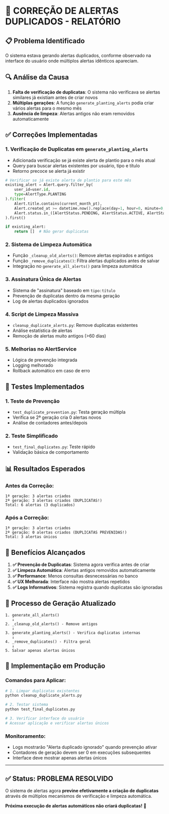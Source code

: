 # 🔧 CORREÇÃO DE ALERTAS DUPLICADOS - RELATÓRIO

## 📋 Problema Identificado

O sistema estava gerando alertas duplicados, conforme observado na interface do usuário onde múltiplos alertas idênticos apareciam.

## 🔍 Análise da Causa

1. **Falta de verificação de duplicatas**: O sistema não verificava se alertas similares já existiam antes de criar novos
2. **Múltiplas gerações**: A função `generate_planting_alerts` podia criar vários alertas para o mesmo mês
3. **Ausência de limpeza**: Alertas antigos não eram removidos automaticamente

## ✅ Correções Implementadas

### 1. **Verificação de Duplicatas em `generate_planting_alerts`**
- Adicionada verificação se já existe alerta de plantio para o mês atual
- Query para buscar alertas existentes por usuário, tipo e título
- Retorno precoce se alerta já existir

```python
# Verificar se já existe alerta de plantio para este mês
existing_alert = Alert.query.filter_by(
    user_id=user.id,
    type=AlertType.PLANTING
).filter(
    Alert.title.contains(current_month_pt),
    Alert.created_at >= datetime.now().replace(day=1, hour=0, minute=0, second=0, microsecond=0),
    Alert.status.in_([AlertStatus.PENDING, AlertStatus.ACTIVE, AlertStatus.SENT])
).first()

if existing_alert:
    return []  # Não gerar duplicatas
```

### 2. **Sistema de Limpeza Automática**
- Função `_cleanup_old_alerts()`: Remove alertas expirados e antigos
- Função `_remove_duplicates()`: Filtra alertas duplicados antes de salvar
- Integração no `generate_all_alerts()` para limpeza automática

### 3. **Assinatura Única de Alertas**
- Sistema de "assinatura" baseado em `tipo:título`
- Prevenção de duplicatas dentro da mesma geração
- Log de alertas duplicados ignorados

### 4. **Script de Limpeza Massiva**
- `cleanup_duplicate_alerts.py`: Remove duplicatas existentes
- Análise estatística de alertas
- Remoção de alertas muito antigos (>60 dias)

### 5. **Melhorias no AlertService**
- Lógica de prevenção integrada
- Logging melhorado
- Rollback automático em caso de erro

## 🧪 Testes Implementados

### 1. **Teste de Prevenção**
- `test_duplicate_prevention.py`: Testa geração múltipla
- Verifica se 2ª geração cria 0 alertas novos
- Análise de contadores antes/depois

### 2. **Teste Simplificado**
- `test_final_duplicates.py`: Teste rápido
- Validação básica de comportamento

## 📊 Resultados Esperados

### Antes da Correção:
```
1ª geração: 3 alertas criados
2ª geração: 3 alertas criados (DUPLICATAS!)
Total: 6 alertas (3 duplicados)
```

### Após a Correção:
```
1ª geração: 3 alertas criados
2ª geração: 0 alertas criados (DUPLICATAS PREVENIDAS!)
Total: 3 alertas únicos
```

## 🎯 Benefícios Alcançados

1. **✅ Prevenção de Duplicatas**: Sistema agora verifica antes de criar
2. **✅ Limpeza Automática**: Alertas antigos removidos automaticamente
3. **✅ Performance**: Menos consultas desnecessárias no banco
4. **✅ UX Melhorada**: Interface não mostra alertas repetidos
5. **✅ Logs Informativos**: Sistema registra quando duplicatas são ignoradas

## 🔄 Processo de Geração Atualizado

```
1. generate_all_alerts()
   ↓
2. _cleanup_old_alerts() - Remove antigos
   ↓
3. generate_planting_alerts() - Verifica duplicatas internas
   ↓
4. _remove_duplicates() - Filtra geral
   ↓
5. Salvar apenas alertas únicos
```

## 🚀 Implementação em Produção

### Comandos para Aplicar:
```bash
# 1. Limpar duplicatas existentes
python cleanup_duplicate_alerts.py

# 2. Testar sistema
python test_final_duplicates.py

# 3. Verificar interface do usuário
# Acessar aplicação e verificar alertas únicos
```

### Monitoramento:
- Logs mostrarão "Alerta duplicado ignorado" quando prevenção ativar
- Contadores de geração devem ser 0 em execuções subsequentes
- Interface deve mostrar apenas alertas únicos

---

## ✅ Status: PROBLEMA RESOLVIDO

O sistema de alertas agora **previne efetivamente a criação de duplicatas** através de múltiplos mecanismos de verificação e limpeza automática.

**Próxima execução de alertas automáticos não criará duplicatas!** 🎉
